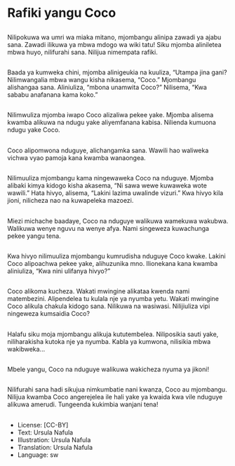 # Rafiki yangu Coco

##
Nilipokuwa wa umri wa miaka
mitano, mjombangu alinipa
zawadi ya ajabu sana.
Zawadi ilikuwa ya mbwa mdogo
wa wiki tatu!
Siku mjomba aliniletea mbwa
huyo, nilifurahi sana.
Nilijua nimempata rafiki.

##
Baada ya kumweka chini,
mjomba alinigeukia na kuuliza,
“Utampa jina gani?
Nilimwangalia mbwa wangu
kisha nikasema, “Coco.”
Mjombangu alishangaa sana.
Aliniuliza, “mbona unamwita
Coco?”
Nilisema, “Kwa sababu
anafanana kama koko.”

##
Nilimwuliza mjomba iwapo Coco alizaliwa
pekee yake.
Mjomba alisema kwamba alikuwa na ndugu
yake aliyemfanana kabisa.
Nilienda kumuona ndugu yake Coco.

##
Coco alipomwona nduguye,
alichangamka sana.
Wawili hao waliweka vichwa
vyao pamoja kana kwamba
wanaongea.

##
Nilimuuliza mjombangu kama
ningewaweka Coco na nduguye.
Mjomba alibaki kimya kidogo
kisha akasema, “Ni sawa wewe
kuwaweka wote wawili.”
Hata hivyo, alisema, “Lakini
lazima uwalinde vizuri.”
Kwa hivyo kila jioni, nilicheza
nao na kuwapeleka mazoezi.

##
Miezi michache baadaye, Coco
na nduguye walikuwa
wamekuwa wakubwa.
Walikuwa
wenye nguvu na wenye afya.
Nami singeweza kuwachunga
pekee yangu tena.

##
Kwa hivyo nilimuuliza
mjombangu kumrudisha
nduguye Coco kwake.
Lakini Coco alipoachwa pekee
yake, alihuzunika mno.
Ilionekana kana kwamba
aliniuliza, “Kwa nini ulifanya
hivyo?”

##
Coco alikoma kucheza.
Wakati mwingine alikataa
kwenda nami matembezini.
Alipendelea tu kulala nje ya
nyumba yetu.
Wakati mwingine Coco alikula
chakula kidogo sana.
Nilikuwa na wasiwasi.
Nilijiuliza vipi ningeweza
kumsaidia Coco?

##
Halafu siku moja mjombangu alikuja kututembelea.
Niliposikia sauti yake, niliharakisha kutoka nje ya nyumba.
Kabla ya kumwona, nilisikia mbwa wakibweka...

##
Mbele yangu, Coco na nduguye
walikuwa wakicheza nyuma ya
jikoni!

##
Nilifurahi sana hadi sikujua
nimkumbatie nani kwanza, Coco
au mjombangu.
Nilijua kwamba Coco
angerejelea ile hali yake ya
kwaida kwa vile nduguye
alikuwa amerudi.
Tungeenda kukimbia wanjani
tena!

##
* License: [CC-BY]
* Text: Ursula Nafula
* Illustration: Ursula Nafula
* Translation: Ursula Nafula
* Language: sw
